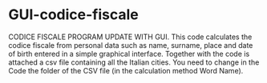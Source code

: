 # GUI-codice-fiscale
CODICE FISCALE PROGRAM UPDATE WITH GUI. 
This code calculates the codice fiscale from personal data such as name, surname, place and date of birth entered in a simple graphical interface. Together with the code is attached a csv file containing all the Italian cities. You need to change in the Code the folder of the CSV file (in the calculation method Word Name).
